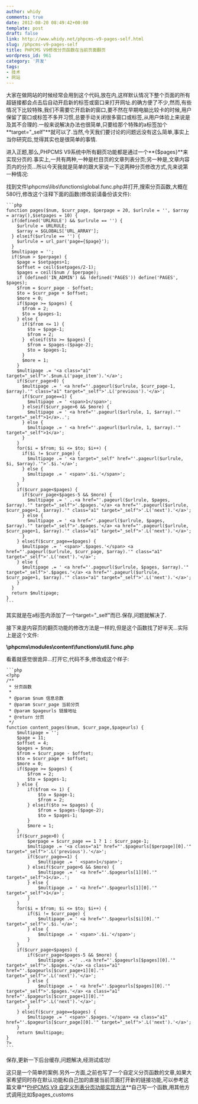 ```yaml
---
author: whidy
comments: true
date: 2012-08-20 08:49:42+00:00
template: post
draft: false
link: http://www.whidy.net/phpcms-v9-pages-self.html
slug: /phpcms-v9-pages-self
title: PHPCMS V9修改分页函数在当前页面翻页
wordpress_id: 961
category: '开发'
tags:
- 技术
- 网站
---
```


大家在做网站的时候经常会用到<base target="_blank" />这个代码,放在<head></head>内,这样默认情况下整个页面的所有超链接都会点击后自动开启新的标签或窗口来打开网址.的确方便了不少,然而,有些情况下比较特殊,我们不需要它开启新的窗口,要不然在早期电脑比较卡的时候,用户保留了窗口或标签不多开习惯,总要手动关闭很多窗口或标签,从用户体验上来说是及其不合理的.一般来说解决办法也很简单,只要给那个特殊的a标签加个**target="_self"**就可以了.当然,今天我们要讨论的问题远没有这么简单,事实上当你研究后,觉得其实也是很简单的事情.
<!-- more -->
进入正题,那么,PHPCMS V9系统中所有翻页功能都是通过一个**{$pages}**来实现分页的.事实上,一共有两种,一种是栏目页的文章列表分页;另一种是,文章内容页内的分页...所以今天我就是简单的跟大家说一下这两种分页修改方式,先来说第一种情况:

找到文件\phpcms\libs\functions\global.func.php并打开,搜索分页函数,大概在580行,修改这个注释下面的函数(修改前请备份该文件):


    
    ```php
    function pages($num, $curr_page, $perpage = 20, $urlrule = '', $array = array(),$setpages = 10) {
      if(defined('URLRULE') && $urlrule == '') {
        $urlrule = URLRULE;
        $array = $GLOBALS['URL_ARRAY'];
      } elseif($urlrule == '') {
        $urlrule = url_par('page={$page}');
      }
      $multipage = '';
      if($num > $perpage) {
        $page = $setpages+1;
        $offset = ceil($setpages/2-1);
        $pages = ceil($num / $perpage);
        if (defined('IN_ADMIN') && !defined('PAGES')) define('PAGES', $pages);
        $from = $curr_page - $offset;
        $to = $curr_page + $offset;
        $more = 0;
        if($page >= $pages) {
          $from = 2;
          $to = $pages-1;
        } else {
          if($from <= 1) {
            $to = $page-1;
            $from = 2;
          }  elseif($to >= $pages) {
            $from = $pages-($page-2);
            $to = $pages-1;
          }
          $more = 1;
        }
        $multipage .= '<a class="a1" target="_self">'.$num.L('page_item').'</a>';
        if($curr_page>0) {
          $multipage .= ' <a href="'.pageurl($urlrule, $curr_page-1, $array).'" class="a1" target="_self">'.L('previous').'</a>';
          if($curr_page==1) {
            $multipage .= ' <span>1</span>';
          } elseif($curr_page>6 && $more) {
            $multipage .= ' <a href="'.pageurl($urlrule, 1, $array).'" target="_self">1</a>..';
          } else {
            $multipage .= ' <a href="'.pageurl($urlrule, 1, $array).'" target="_self">1</a>';
          }
        }
        for($i = $from; $i <= $to; $i++) {
          if($i != $curr_page) {
            $multipage .= ' <a target="_self" href="'.pageurl($urlrule, $i, $array).'">'.$i.'</a>';
          } else {
            $multipage .= ' <span>'.$i.'</span>';
          }
        }
        if($curr_page<$pages) {
          if($curr_page<$pages-5 && $more) {
            $multipage .= ' ..<a href="'.pageurl($urlrule, $pages, $array).'" target="_self">'.$pages.'</a> <a href="'.pageurl($urlrule, $curr_page+1, $array).'" class="a1" target="_self">'.L('next').'</a>';
          } else {
            $multipage .= ' <a href="'.pageurl($urlrule, $pages, $array).'" target="_self">'.$pages.'</a> <a href="'.pageurl($urlrule, $curr_page+1, $array).'" class="a1" target="_self">'.L('next').'</a>';
          }
        } elseif($curr_page==$pages) {
          $multipage .= ' <span>'.$pages.'</span> <a href="'.pageurl($urlrule, $curr_page, $array).'" class="a1" target="_self">'.L('next').'</a>';
        } else {
          $multipage .= ' <a href="'.pageurl($urlrule, $pages, $array).'" target="_self">'.$pages.'</a> <a href="'.pageurl($urlrule, $curr_page+1, $array).'" class="a1" target="_self">'.L('next').'</a>';
        }
      }
      return $multipage;
    }
    ```



其实就是在a标签内添加了一个target="_self"而已.保存,问题就解决了.

接下来是内容页的翻页功能的修改方法是一样的,但是这个函数找了好半天...实际上是这个文件:

**\phpcms\modules\content\functions\util.func.php**

看着就感觉很诡异...打开它,代码不多,修改成这个样子:


    
    ```php
    <?php
    /**
     * 分页函数
     * 
     * @param $num 信息总数
     * @param $curr_page 当前分页
     * @param $pageurls 链接地址
     * @return 分页
     */
    function content_pages($num, $curr_page,$pageurls) {
    	$multipage = '';
    	$page = 11;
    	$offset = 4;
    	$pages = $num;
    	$from = $curr_page - $offset;
    	$to = $curr_page + $offset;
    	$more = 0;
    	if($page >= $pages) {
    		$from = 2;
    		$to = $pages-1;
    	} else {
    		if($from <= 1) {
    			$to = $page-1;
    			$from = 2;
    		} elseif($to >= $pages) {
    			$from = $pages-($page-2);
    			$to = $pages-1;
    		}
    		$more = 1;
    	}
    	if($curr_page>0) {
    		$perpage = $curr_page == 1 ? 1 : $curr_page-1;
    		$multipage .= '<a class="a1" href="'.$pageurls[$perpage][0].'" target="_self">'.L('previous').'</a>';
    		if($curr_page==1) {
    			$multipage .= ' <span>1</span>';
    		} elseif($curr_page>6 && $more) {
    			$multipage .= ' <a href="'.$pageurls[1][0].'" target="_self">1</a>..';
    		} else {
    			$multipage .= ' <a href="'.$pageurls[1][0].'" target="_self">1</a>';
    		}
    	}
    	for($i = $from; $i <= $to; $i++) {
    		if($i != $curr_page) {
    			$multipage .= ' <a href="'.$pageurls[$i][0].'" target="_self">'.$i.'</a>';
    		} else {
    			$multipage .= ' <span>'.$i.'</span>';
    		}
    	}
    	if($curr_page<$pages) {
    		if($curr_page<$pages-5 && $more) {
    			$multipage .= ' ..<a href="'.$pageurls[$pages][0].'" target="_self">'.$pages.'</a> <a class="a1" href="'.$pageurls[$curr_page+1][0].'" target="_self">'.L('next').'</a>';
    		} else {
    			$multipage .= ' <a href="'.$pageurls[$pages][0].'" target="_self">'.$pages.'</a> <a class="a1" href="'.$pageurls[$curr_page+1][0].'" target="_self">'.L('next').'</a>';
    		}
    	} elseif($curr_page==$pages) {
    		$multipage .= ' <span>'.$pages.'</span> <a class="a1" href="'.$pageurls[$curr_page][0].'" target="_self">'.L('next').'</a>';
    	}
    	return $multipage;
    }
    ?>
    ```



保存,更新一下后台缓存,问题解决,经测试成功!

这只是一个简单的案例.另外一方面,之前也写了一个自定义分页函数的文章,如果大家希望同时存在默认功能和自己加的直接当前页面打开新的链接功能,可以参考这篇文章**[PHPCMS V9 自定义列表分页功能实现方法](/phpcms-v9-list-page-customize.html)**自己写一个函数,用其他方式调用比如$pages_customs
